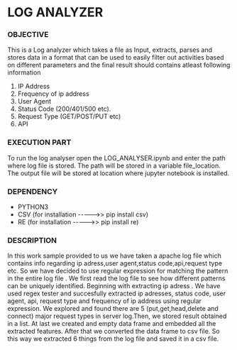 # LOG ANALYZER
### OBJECTIVE
This is a Log analyzer which takes a file as Input, extracts, parses and stores data in a format that can be used
to easily filter out activities based on different parameters and the final result should contains atleast following
information
1. IP Address
2. Frequency of ip address
3. User Agent
4. Status Code (200/401/500 etc).
5. Request Type (GET/POST/PUT etc)
6. API
### EXECUTION PART
To run the log analyser open the LOG_ANALYSER.ipynb and enter the path where log file is stored. The path will be stored in a variable file_location. The output file will be stored at location where jupyter notebook is installed.
### DEPENDENCY
* PYTHON3
* CSV (for installation   ----->>  pip install csv)
* RE (for installation   ----->>  pip install re)
### DESCRIPTION 
In this work sample provided to us we have taken a apache log file  which contains info regarding ip adress,user agent,status code,api,request type etc.
So we have decided to use regular expression for matching the pattern in the entire log file .
We first read the log file to see how different patterns can be uniquely identified.
Beginning with extracting ip adress . We have used regex tester and succesfully extracted ip adresses, status code, user agent, api, request type and frequency of ip address using  regular expression. We explored and found there are 5 (put,get,head,delete and connect) major request types in server log.Then, we stored result obtained in a list. At last we created and empty data frame and embedded all the extracted features.
After that we converted the data frame to csv file. So this way we extracted 6 things from the log file and saved it in a csv file.
